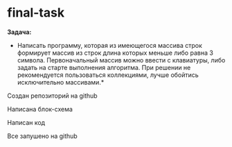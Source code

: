 # final-task

**Задача:**

* Написать программу, которая из имеющегося массива строк формирует массив из строк длина которых меньше либо равна 3 символа. 
Первоначальный массив можно ввести с клавиатуры, либо задать на старте выполнения алгоритма. 
При решении не рекомендуется пользоваться коллекциями, лучше обойтись исключительно массивами.*

Создан репозиторий на github

Написана блок-схема 

Написан код

Все запушено на github
